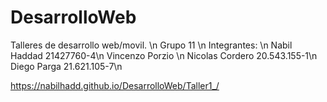 # DesarrolloWeb
Talleres de desarrollo web/movil. \n
Grupo 11 \n
Integrantes: \n
Nabil Haddad	21427760-4\n
Vincenzo Porzio	\n
Nicolas Cordero	20.543.155-1\n
Diego Parga	21.621.105-7\n

https://nabilhadd.github.io/DesarrolloWeb/Taller1_/
